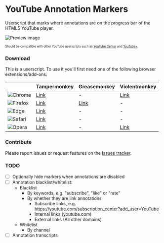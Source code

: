 # YouTube Annotation Markers
Userscript that marks where annotations are on the progress bar of the HTML5 YouTube player.

![Preview image][preview]

<sub><sup>
Should be compatible with other YouTube userscripts such as [YouTube Center][ytc] and [YouTube+][yt+].
</sup></sub>

### Download
This is a userscript. To use it you'll first need one of the following browser extensions/add-ons:

|          | Tampermonkey | Greasemonkey | Violentmonkey |
|----------|--------------|--------------|---------------|
![Chrome]  | [Link][ch-t] | -            | [Link][ch-v]  |
![Firefox] | [Link][ff-t] | [Link][ff-g] | -             |
![Edge]    | [Link][ed-t] | -            | -             |
![Safari]  | [Link][sa-t] | -            | -             |
![Opera]   | [Link][op-t] | -            | [Link][op-v]  |

### Contribute
Please report issues or request features on the [issues tracker][issues].

### TODO
- [ ] Optionally hide markers when annotations are disabled
- [ ] Annotation blacklist/whitelist:
    - Blacklist
      - By keywords, e.g. "subscribe", "like" or "rate"
      - By whether they are link annotations
        - Subscribe links, e.g. https://youtube.com/subscription_center?add_user=YouTube
        - Internal links (youtube.com)
        - External links (All other domains)
    - Whitelist
      - By channel
- [ ] Annotation transcripts

[preview]: https://cdn.rawgit.com/HatScripts/YouTubeAnnotationMarkers/master/preview.png
[ytc]:     https://github.com/YePpHa/YouTubeCenter
[yt+]:     https://github.com/ParticleCore/Particle
[issues]:  https://github.com/HatScripts/YouTubeAnnotationMarkers/issues
[chrome]:  https://hatscripts.com/a.svg?i=chrome&w=24         "Chrome"
[firefox]: https://hatscripts.com/a.svg?i=firefox&w=24        "Firefox"
[edge]:    https://hatscripts.com/a.svg?i=microsoft-edge&w=24 "Edge"
[safari]:  https://hatscripts.com/a.svg?i=safari&w=24         "Safari"
[opera]:   https://hatscripts.com/a.svg?i=opera&w=24          "Opera"
[ch-t]:    https://chrome.google.com/webstore/detail/tampermonkey/dhdgffkkebhmkfjojejmpbldmpobfkfo
[ch-v]:    https://chrome.google.com/webstore/detail/violentmonkey/jinjaccalgkegednnccohejagnlnfdag
[ff-t]:    https://addons.mozilla.org/firefox/addon/tampermonkey/
[ff-g]:    https://addons.mozilla.org/firefox/addon/greasemonkey/
[ed-t]:    https://www.microsoft.com/store/apps/9NBLGGH5162S
[sa-t]:    https://safari.tampermonkey.net/tampermonkey.safariextz
[op-t]:    https://addons.opera.com/extensions/details/tampermonkey-beta/
[op-v]:    https://addons.opera.com/extensions/details/violent-monkey/

